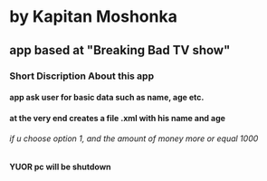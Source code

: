 
# by Kapitan Moshonka
## app based at "Breaking Bad TV show"
### Short Discription About this app

#### app ask user for basic data such as name, age etc.
#### at the very end creates a file .xml with his name and age

###### if u choose option 1, and the amount of money more or equal 1000
#### YUOR  pc will be shutdown
